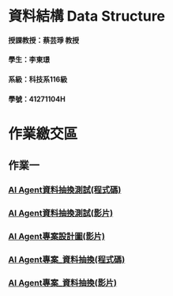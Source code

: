# 資料結構 Data Structure
#### 授課教授：蔡芸琤 教授
#### 學生：李東璟
#### 系級：科技系116級
#### 學號：41271104H
# 作業繳交區
## 作業一
### [AI Agent資料抽換測試(程式碼)](https://github.com/Jeremy6789/Bus-AI-agent.git)
### [AI Agent資料抽換測試(影片)](https://youtu.be/3jxrZ2d7-y0)
### [AI Agent專案設計圖(影片)](https://youtu.be/CjUdn8RBDXY)
### [AI Agent專案_資料抽換(程式碼)]()
### [AI Agent專案_資料抽換(影片)](https://youtu.be/CjUdn8RBDXY)
